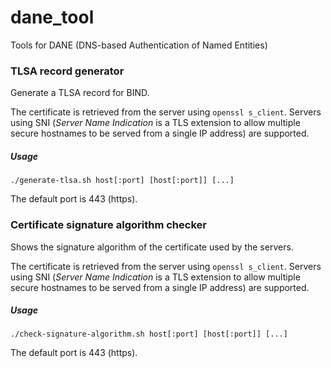 # dane_tool
Tools for DANE (DNS-based Authentication of Named Entities)


### TLSA record generator
Generate a TLSA record for BIND.

The certificate is retrieved from the server using ```openssl s_client```.
Servers using SNI (*Server Name Indication* is a TLS extension to allow multiple secure hostnames to be served from a single IP address) are supported.

##### Usage
```
./generate-tlsa.sh host[:port] [host[:port]] [...]
```
The default port is 443 (https).



### Certificate signature algorithm checker
Shows the signature algorithm of the certificate used by the servers.

The certificate is retrieved from the server using ```openssl s_client```.
Servers using SNI (*Server Name Indication* is a TLS extension to allow multiple secure hostnames to be served from a single IP address) are supported.

##### Usage
```
./check-signature-algorithm.sh host[:port] [host[:port]] [...]
```
The default port is 443 (https).

